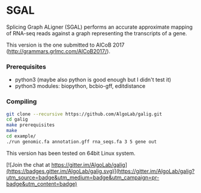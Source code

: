 # SGAL

Splicing Graph ALigner (SGAL) performs an accurate approximate mapping of RNA-seq reads against a graph representing the transcripts of a gene.

This version is the one submitted to AlCoB 2017 (http://grammars.grlmc.com/AlCoB2017/).

### Prerequisites
  * python3 (maybe also python is good enough but I didn't test it)
  * python3 modules: biopython, bcbio-gff, editdistance

### Compiling
```bash
git clone --recursive https://github.com/AlgoLab/galig.git
cd galig
make prerequisites
make
cd example/
./run genomic.fa annotation.gff rna_seqs.fa 3 5 gene out
```

This version has been tested on 64bit Linux system.

[![Join the chat at https://gitter.im/AlgoLab/galig](https://badges.gitter.im/AlgoLab/galig.svg)](https://gitter.im/AlgoLab/galig?utm_source=badge&utm_medium=badge&utm_campaign=pr-badge&utm_content=badge)
